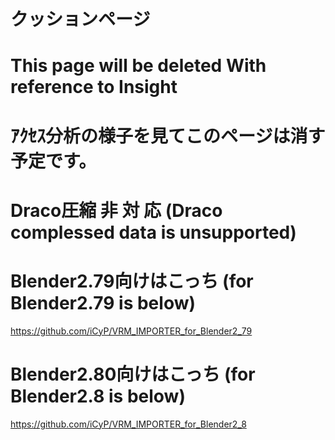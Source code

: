 # クッションページ　
# This page will be deleted With reference to Insight
# ｱｸｾｽ分析の様子を見てこのページは消す予定です。
# Draco圧縮 非 対 応 (Draco complessed data is unsupported)
# Blender2.79向けはこっち (for Blender2.79 is below)
https://github.com/iCyP/VRM_IMPORTER_for_Blender2_79
# Blender2.80向けはこっち (for Blender2.8 is below)
https://github.com/iCyP/VRM_IMPORTER_for_Blender2_8
